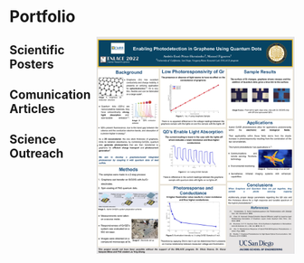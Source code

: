 # Portfolio
<img align='right' src="https://github.com/Andres8ezau/Portfolio/blob/main/ENLACE2022_M_A_Poster_final.pdf" width="350" />

## Scientific Posters 

## Comunication Articles  

## Science Outreach 

 


 
 
